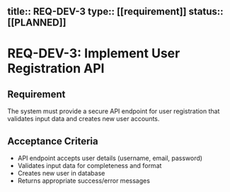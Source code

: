 title:: REQ-DEV-3
type:: [[requirement]]
status:: [[PLANNED]]
---
# REQ-DEV-3: Implement User Registration API

## Requirement
The system must provide a secure API endpoint for user registration that validates input data and creates new user accounts.

## Acceptance Criteria
- API endpoint accepts user details (username, email, password)
- Validates input data for completeness and format
- Creates new user in database
- Returns appropriate success/error messages